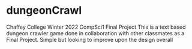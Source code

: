 # dungeonCrawl
Chaffey College Winter 2022 CompSci1 Final Project
This is a text based dungeon crawler game done in collaboration with other classmates as a Final Project. Simple but looking to improve upon the design overall
